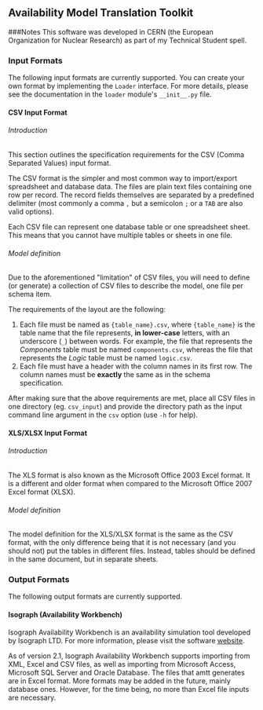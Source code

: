 ## Availability Model Translation Toolkit

###Notes
This software was developed in CERN (the European Organization for Nuclear
Research) as part of my Technical Student spell.

### Input Formats
The following input formats are currently supported. You can create your own
format by implementing the `Loader` interface. For more details, please see
the documentation in the `loader` module's `__init__.py` file.

#### CSV Input Format
###### Introduction
This section outlines the specification requirements for the CSV
(Comma Separated Values) input format.

The CSV format is the simpler and most common way to import/export spreadsheet
and database data. The files are plain text files containing one row per
record. The record fields themselves are separated by a predefined delimiter
(most commonly a comma `,` but a semicolon `;` or a `TAB` are also valid
options).

Each CSV file can represent one database table or one spreadsheet sheet. This
means that you cannot have multiple tables or sheets in one file.

###### Model definition
Due to the aforementioned "limitation" of CSV files, you will need to define
(or generate) a collection of CSV files to describe the model, one file per
schema item.

The requirements of the layout are the following:
  1. Each file must be named as `{table_name}.csv`, where `{table_name}` is the
     table name that the file represents, **in lower-case** letters, with an
     underscore (`_`) between words. For example, the file that represents the
     _Components_ table must be named `components.csv`, whereas the file that
     represents the _Logic_ table must be named
     `logic.csv`.
  2. Each file must have a header with the column names in its first row. The
     column names must be **exactly** the same as in the schema specification.

After making sure that the above requirements are met, place all CSV files in
one directory (eg. `csv_input`) and provide the directory path as the input
command line argument in the `csv` option (use `-h` for help).

#### XLS/XLSX Input Format
###### Introduction
The XLS format is also known as the Microsoft Office 2003 Excel format. It is
a different and older format when compared to the Microsoft Office 2007 Excel
format (XLSX).

###### Model definition
The model definition for the XLS/XLSX format is the same as the CSV format,
with the only difference being that it is not necessary (and you should not)
put the tables in different files. Instead, tables should be defined in the
same document, but in separate sheets.

### Output Formats
The following output formats are currently supported.

#### Isograph (Availability Workbench)
Isograph Availability Workbench is an availability simulation tool developed by
Isograph LTD. For more information, please visit the software
[website](https://www.isograph.com/software/availability-workbench/).

As of version 2.1, Isograph Availability Workbench supports importing from XML,
Excel and CSV files, as well as importing from Microsoft Access, Microsoft SQL
Server and Oracle Database. The files that amtt generates are in Excel format.
More formats may be added in the future, mainly database ones. However, for the
time being, no more than Excel file inputs are necessary.
